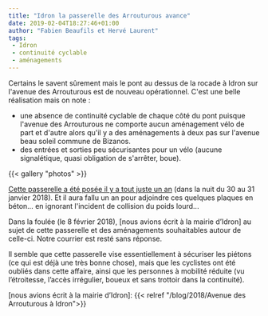 ```yaml
---
title: "Idron la passerelle des Arrouturous avance"
date: 2019-02-04T18:27:46+01:00
author: "Fabien Beaufils et Hervé Laurent"
tags:
 - Idron
 - continuité cyclable
 - aménagements
---
```


Certains le savent sûrement mais le pont au dessus de la rocade à Idron sur 
l'avenue des Arrouturous est de nouveau opérationnel. 
C'est une belle réalisation mais on note : 

- une absence de continuité cyclable de chaque côté du pont puisque l'avenue 
des Arrouturous ne comporte aucun aménagement vélo de part et d'autre alors 
qu'il y a des aménagements à deux pas sur l'avenue beau soleil commune de 
Bizanos.
- des entrées et sorties peu sécurisantes pour un vélo (aucune signalétique, 
quasi obligation de s'arrêter, boue). 

{{< gallery "photos" >}}

[Cette passerelle a été posée il y a tout juste un an][] (dans la nuit du 30 au
31 janvier 2018). Et il aura fallu un an pour adjoindre ces quelques plaques en
béton… en ignorant l'incident de collision du poids lourd...

Dans la foulée (le 8 février 2018), [nous avions écrit à la mairie d’Idron] au 
sujet de cette passerelle et des aménagements souhaitables autour de celle-ci.
Notre courrier est resté sans réponse. 

Il semble que cette passerelle vise essentiellement à sécuriser les piétons (ce
qui est déjà une très bonne chose), mais que les cyclistes ont été oubliés 
dans cette affaire, ainsi que les personnes à mobilité réduite (vu 
l’étroitesse, l’accès irrégulier, boueux et sans trottoir dans la continuité).

[Cette passerelle a été posée il y a tout juste un an]: http://idron.fr/mise-en-place-dune-passerelle-avenue-des-arrouturous/
[nous avions écrit à la mairie d’Idron]: {{< relref "/blog/2018/Avenue des Arrouturous à Idron">}}